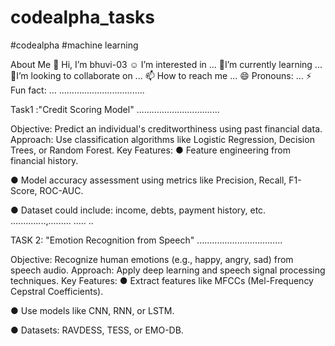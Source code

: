 # codealpha_tasks
#codealpha #machine learning

About Me
👋 Hi, I’m bhuvi-03
☺️ I’m interested in ... 
🌱I’m currently learning ...
👀I’m looking to collaborate on ... 📫 How to reach me ... 
😄 Pronouns: ... 
⚡ Fun fact: ... ......….........................

Task1 :"Credit Scoring Model"
.................................

Objective: Predict an individual's creditworthiness using past financial data.
Approach: Use classification algorithms like Logistic Regression, Decision Trees, or Random Forest.
Key Features:
● Feature engineering from financial history.

● Model accuracy assessment using metrics like Precision, Recall, F1-Score, ROC-AUC.

● Dataset could include: income, debts, payment history, etc. ..............,......... ..... ..

TASK 2: "Emotion Recognition from Speech"
..................................

Objective: Recognize human emotions (e.g., happy, angry, sad) from speech audio.
Approach: Apply deep learning and speech signal processing techniques.
Key Features:
● Extract features like MFCCs (Mel-Frequency Cepstral Coefficients).

● Use models like CNN, RNN, or LSTM.

● Datasets: RAVDESS, TESS, or EMO-DB.
